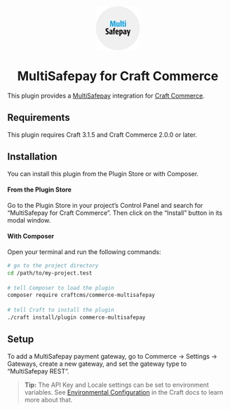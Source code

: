 <p align="center"><img src="./src/icon.svg" width="100" height="100" alt="MultiSafepay for Craft Commerce icon"></p>

<h1 align="center">MultiSafepay for Craft Commerce</h1>

This plugin provides a [MultiSafepay](https://www.multisafepay.com/) integration for [Craft Commerce](https://craftcms.com/commerce).

## Requirements

This plugin requires Craft 3.1.5 and Craft Commerce 2.0.0 or later.

## Installation

You can install this plugin from the Plugin Store or with Composer.

#### From the Plugin Store

Go to the Plugin Store in your project’s Control Panel and search for “MultiSafepay for Craft Commerce”. Then click on the “Install” button in its modal window.

#### With Composer

Open your terminal and run the following commands:

```bash
# go to the project directory
cd /path/to/my-project.test

# tell Composer to load the plugin
composer require craftcms/commerce-multisafepay

# tell Craft to install the plugin
./craft install/plugin commerce-multisafepay
```

## Setup

To add a MultiSafepay payment gateway, go to Commerce → Settings → Gateways, create a new gateway, and set the gateway type to “MultiSafepay REST”.

> **Tip:** The API Key and Locale settings can be set to environment variables. See [Environmental Configuration](https://docs.craftcms.com/v3/config/environments.html) in the Craft docs to learn more about that.

